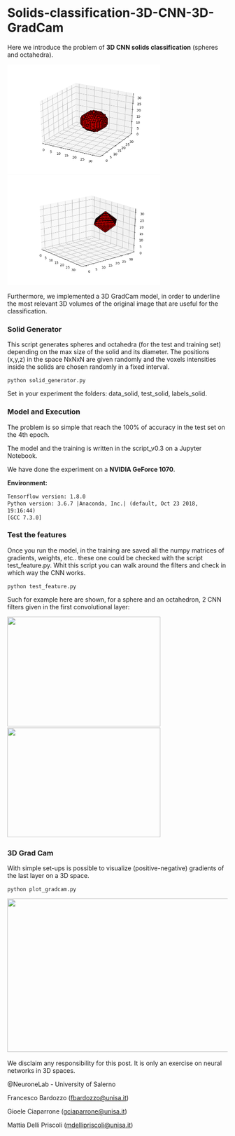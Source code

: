 # Solids-classification-3D-CNN-3D-GradCam
Here we introduce the problem of **3D CNN solids classification** (spheres and octahedra).


<img src="https://github.com/lodeguns/Solids-classification-3D-CNN-3D-GradCam/blob/master/img/sfera.png" height="250" width="350"> <img src="https://github.com/lodeguns/Solids-classification-3D-CNN-3D-GradCam/blob/master/img/octahedron.png" height="250" width="350">


Furthermore, we implemented a 3D GradCam model, in order to underline the most relevant 3D volumes of the original image that are useful for the classification.


### Solid Generator
This script generates spheres and octahedra (for the test and training set) depending on the max size of the solid and its diameter. The positions (x,y,z) in the space NxNxN are given randomly and the voxels intensities inside the solids are chosen randomly in a fixed interval.

``` 
python solid_generator.py
```
Set in your experiment the folders: data_solid, test_solid, labels_solid.




### Model and Execution

The problem is so simple that reach the 100% of accuracy in the test set on the 4th epoch. 

The model and the training is written in the script_v0.3 on a Jupyter Notebook.

We have done the experiment on a **NVIDIA GeForce 1070**.

**Environment:**
``` 
Tensorflow version: 1.8.0
Python version: 3.6.7 |Anaconda, Inc.| (default, Oct 23 2018, 19:16:44) 
[GCC 7.3.0]
``` 



### Test the features
Once you run the model, in the training are saved all the numpy matrices of gradients, weights, etc..
these one could be checked with the script test_feature.py. Whit this script you can walk around the filters and check in which way the CNN works.

``` 
python test_feature.py
```
Such for example here are shown, for a sphere and an octahedron, 2 CNN filters given in the first convolutional layer:

<img src="https://github.com/lodeguns/Solids-classification-3D-CNN-3D-GradCam/blob/master/img/myimage.gif" height="250" width="350"> <img src="https://github.com/lodeguns/Solids-classification-3D-CNN-3D-GradCam/blob/master/img/myimage2.gif" height="250" width="350">

### 3D Grad Cam

With simple set-ups is possible to visualize (positive-negative) gradients of the last layer on a 3D space. 
``` 
python plot_gradcam.py
```
<img src="https://github.com/lodeguns/Solids-classification-3D-CNN-3D-GradCam/blob/master/img/gradcam.gif" height="350" width="550">


We disclaim any responsibility for this post. It is only an exercise on neural networks in 3D spaces.



@NeuroneLab - University of Salerno

Francesco Bardozzo (fbardozzo@unisa.it)

Gioele Ciaparrone  (gciaparrone@unisa.it)

Mattia Delli Priscoli (mdellipriscoli@unisa.it)
